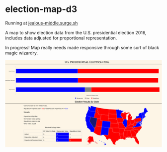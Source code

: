 # election-map-d3

Running at [jealous-middle.surge.sh](jealous-middle.surge.sh)

A map to show election data from the U.S. presidential election 2016, includes data adjusted for proportional representation.

In progress! Map really needs made responsive through some sort of black magic wizardry.

![Screenshot](screenshot.png?raw=true "Screenshot")

